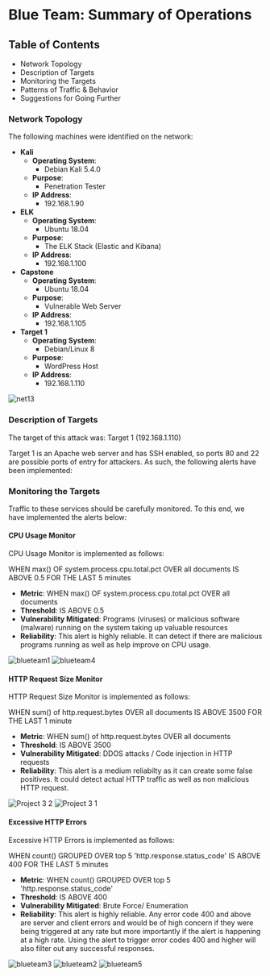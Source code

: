 # Blue Team: Summary of Operations
 
## Table of Contents
- Network Topology
- Description of Targets
- Monitoring the Targets
- Patterns of Traffic & Behavior
- Suggestions for Going Further
 
### Network Topology

The following machines were identified on the network:
- **Kali**
  - **Operating System**:
     - Debian Kali 5.4.0
  - **Purpose**:
     - Penetration Tester
  - **IP Address**:
     - 192.168.1.90
- **ELK**
  - **Operating System**:
     - Ubuntu 18.04
  - **Purpose**:
     - The ELK Stack (Elastic and Kibana)
  - **IP Address**:
     - 192.168.1.100
- **Capstone**
  - **Operating System**:
     - Ubuntu 18.04
  - **Purpose**:
     - Vulnerable Web Server
  - **IP Address**:
     - 192.168.1.105
- **Target 1**
  - **Operating System**:
     - Debian/Linux 8
  - **Purpose**:
     - WordPress Host
  - **IP Address**:
     - 192.168.1.110

![net13](https://user-images.githubusercontent.com/91024338/143778276-baf362bc-19eb-4741-abf5-1fcc352238ae.JPG)

 
### Description of Targets
The target of this attack was: Target 1 (192.168.1.110)
 
Target 1 is an Apache web server and has SSH enabled, so ports 80 and 22 are possible ports of entry for attackers. 
As such, the following alerts have been implemented:
 
### Monitoring the Targets
 
Traffic to these services should be carefully monitored. To this end, we have implemented the alerts below:
 
#### CPU Usage Monitor
 
CPU Usage Monitor is implemented as follows:
 
WHEN max() OF system.process.cpu.total.pct OVER all documents IS ABOVE 0.5 FOR THE LAST 5 minutes
 
  - **Metric**: WHEN max() OF system.process.cpu.total.pct OVER all documents
  - **Threshold**: IS ABOVE 0.5
  - **Vulnerability Mitigated**: Programs (viruses) or malicious software (malware) running on the system taking up valuable resources
  - **Reliability**: This alert is highly reliable. It can detect if there are malicious programs running as well as help improve on CPU usage. 
  
![blueteam1](https://user-images.githubusercontent.com/91024338/143162166-382498c9-510b-4384-ba71-8dc6c8793938.JPG)
![blueteam4](https://user-images.githubusercontent.com/91024338/143172366-e07a06d9-496d-48d5-9c84-54474b52c13c.JPG)

  
#### HTTP Request Size Monitor

HTTP Request Size Monitor is implemented as follows:

WHEN sum() of http.request.bytes OVER all documents IS ABOVE 3500 FOR THE LAST 1 minute

  - **Metric**: WHEN sum() of http.request.bytes OVER all documents
  - **Threshold**: IS ABOVE 3500
  - **Vulnerability Mitigated**: DDOS attacks / Code injection in HTTP requests 
  - **Reliability**: This alert is a medium reliabilty as it can create some false positives. It could detect actual HTTP traffic as well as non malicious HTTP request. 
  
![Project 3 2](https://user-images.githubusercontent.com/91024338/143162384-795233e5-09e7-464f-bf5e-566a69b3946f.JPG)
![Project 3 1](https://user-images.githubusercontent.com/91024338/143162341-f6171742-1149-4bd1-bb7a-262100de1a5f.JPG)

#### Excessive HTTP Errors

Excessive HTTP Errors is implemented as follows:

WHEN count() GROUPED OVER top 5 'http.response.status_code' IS ABOVE 400 FOR THE LAST 5 minutes

  - **Metric**: WHEN count() GROUPED OVER top 5 'http.response.status_code'
  - **Threshold**: IS ABOVE 400
  - **Vulnerability Mitigated**: Brute Force/ Enumeration
  - **Reliability**: This alert is highly reliable. Any error code 400 and above are server and client errors and would be of high concern if they were being triggered at any rate but more importantly if the alert is happening at a high rate. Using the alert to trigger error codes 400 and higher will also filter out any successful responses.  
 
![blueteam3](https://user-images.githubusercontent.com/91024338/143168831-58cc9e0d-f5ae-4981-a4cc-5250c129937e.JPG)
![blueteam2](https://user-images.githubusercontent.com/91024338/143168862-240fe758-24e0-4d1c-80f8-92084d86ddd6.JPG)
![blueteam5](https://user-images.githubusercontent.com/91024338/143172407-fa90e58a-328c-4ee9-b9e4-b6f2e21e117b.JPG)

 
  
 
 
 


